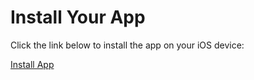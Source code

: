 <!DOCTYPE html>
<html lang="en">
<head>
    <meta charset="UTF-8">
    <meta name="viewport" content="width=device-width, initial-scale=1.0">
    <title>Install Your App</title>
</head>
<body>
    <h1>Install Your App</h1>
    <p>Click the link below to install the app on your iOS device:</p>
    <a href="itms-services://?action=download-manifest&url=https://dl.dropbox.com/scl/fi/kptsgubvstje1fjomprsj/manifest.plist?rlkey=veeesy6snngt1uisngkou24jv&st=ffj75u2c">Install App</a>
</body>
</html>
